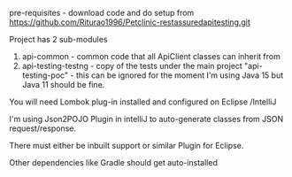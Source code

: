 pre-requisites - download code and do setup from https://github.com/Riturao1996/Petclinic-restassuredapitesting.git

Project has 2 sub-modules 

1) api-common - common code that all ApiClient classes can inherit from
2) api-testing-testng - copy of the tests under the main project "api-testing-poc" - this can be ignored for the moment
I'm using Java 15 but Java 11 should be fine.

You will need Lombok plug-in installed and configured on Eclipse /IntelliJ

I'm using Json2POJO Plugin in intelliJ to auto-generate classes from JSON request/response. 

There must either be inbuilt support or similar Plugin for Eclipse.

Other dependencies like Gradle should get auto-installed
